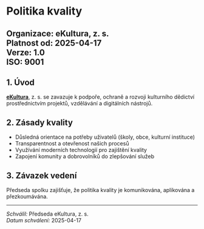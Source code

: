 # Politika kvality

**Organizace:** eKultura, z. s.  
**Platnost od:** 2025-04-17  
**Verze:** 1.0  
**ISO:** 9001
---

## 1. Úvod

**[eKultura](https://ekultura.eu)**, z. s. se zavazuje k podpoře, ochraně a rozvoji kulturního dědictví prostřednictvím projektů, vzdělávání a digitálních nástrojů.

## 2. Zásady kvality

- Důsledná orientace na potřeby uživatelů (školy, obce, kulturní instituce)
- Transparentnost a otevřenost našich procesů
- Využívání moderních technologií pro zajištění kvality
- Zapojení komunity a dobrovolníků do zlepšování služeb

## 3. Závazek vedení

Předseda spolku zajišťuje, že politika kvality je komunikována, aplikována a přezkoumávána.

---

*Schválil:* Předseda eKultura, z. s.  
*Datum schválení:* 2025-04-17
